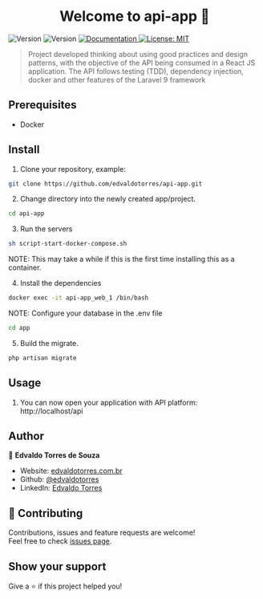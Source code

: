 <h1 align="center">Welcome to api-app 👋</h1>
<p>
  <img alt="Version" src="https://img.shields.io/badge/php-8.0-blue.svg?cacheSeconds=2592000" />
  <img alt="Version" src="https://img.shields.io/badge/laravel-9.0-red.svg?cacheSeconds=2592000" />
  <a href="https://documenter.getpostman.com/view/13040502/UzBjrney#c3212110-5be6-45bd-b000-95c6538746ca" target="_blank">
    <img alt="Documentation" src="https://img.shields.io/badge/documentation-yes-brightgreen.svg" />
  </a>
  <a href="#" target="_blank">
    <img alt="License: MIT" src="https://img.shields.io/badge/License-MIT-yellow.svg" />
  </a>
</p>

> Project developed thinking about using good practices and design patterns, with the objective of the API being consumed in a React JS application. The API follows testing (TDD), dependency injection, docker and other features of the Laravel 9 framework

## Prerequisites

* Docker

## Install

1. Clone your repository, example:

```sh
git clone https://github.com/edvaldotorres/api-app.git
```
2. Change directory into the newly created app/project.

```sh
cd api-app
```
3. Run the servers

```sh
sh script-start-docker-compose.sh
```
NOTE: This may take a while if this is the first time installing this as a container.

4. Install the dependencies

```sh
docker exec -it api-app_web_1 /bin/bash
```

NOTE: Configure your database in the .env file

```sh
cd app
```

5. Build the migrate.

```sh
php artisan migrate
```
## Usage

1. You can now open your application with API platform: http://localhost/api

## Author

👤 **Edvaldo Torres de Souza**

* Website: [edvaldotorres.com.br](https://edvaldotorres.com.br/)
* Github: [@edvaldotorres](https://github.com/edvaldotorres)
* LinkedIn: [Edvaldo Torres](https://www.linkedin.com/in/edvaldo-torres-189894150/)

## 🤝 Contributing

Contributions, issues and feature requests are welcome!<br />Feel free to check [issues page](https://github.com/edvaldotorres/api-app/issues). 

## Show your support

Give a ⭐️ if this project helped you!